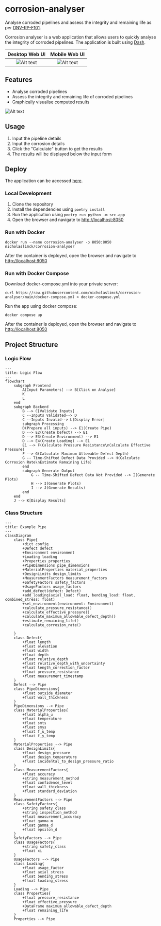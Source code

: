 # corrosion-analyser
Analyse corroded pipelines and assess the integrity and remaining life as per [DNV-RP-F101](https://www.dnv.com/oilgas/download/dnv-rp-f101-corroded-pipelines.html).

Corrosion analyser is a web application that allows users to quickly analyse the integrity of corroded pipelines. The application is built using [Dash](https://dash.plotly.com/).

|                               Desktop Web UI                               |                              Mobile Web UI                               |
|:--------------------------------------------------------------------------:|:------------------------------------------------------------------------:|
| ![Alt text](/docs/CorrosionAnalyserDesktopInputWebUI.png "Desktop Web UI") | ![Alt text](/docs/CorrosionAnalyserMobileInputWebUI.png "Mobile Web UI") |

## Features
- Analyse corroded pipelines
- Assess the integrity and remaining life of corroded pipelines
- Graphically visualise computed results

![Alt text](/docs/CorrosionAnalyserOutputWebUI.png "Desktop Output Web UI")

## Usage
1. Input the pipeline details
2. Input the corrosion details
3. Click the "Calculate" button to get the results
4. The results will be displayed below the input form

## Deploy
The application can be accessed [here](https://corrosion-analyser.onrender.com/).

### Local Development
1. Clone the repository
2. Install the dependencies using `poetry install`
3. Run the application using `poetry run python -m src.app`
4. Open the browser and navigate to [http://localhost:8050](http://localhost:8050)

### Run with Docker
```shell
docker run --name corrosion-analyser -p 8050:8050 nicholaslimck/corrosion-analyser
```

After the container is deployed, open the browser and navigate to [http://localhost:8050](http://localhost:8050)

### Run with Docker Compose
Download docker-compose.yml into your private server:
```shell
curl https://raw.githubusercontent.com/nicholaslimck/corrosion-analyser/main/docker-compose.yml > docker-compose.yml
```

Run the app using docker compose:
```shell
docker compose up
```

After the container is deployed, open the browser and navigate to [http://localhost:8050](http://localhost:8050)

## Project Structure
### Logic Flow
```mermaid
---
title: Logic Flow
---
flowchart 
    subgraph Frontend
        A[Input Parameters] --> B[Click on Analyse]
        K
        L
    end
    subgraph Backend
        B --> C[Validate Inputs]
        C --Inputs Validated--> D
        C --Inputs Invalid--> L[Display Error]
        subgraph Processing
        D(Prepare all inputs) --> E1(Create Pipe)
        D --> E2(Create Defect) --> E1
        D --> E3(Create Environment) --> E1
        D --> E4(Create Loading) --> E1
        E1 --> F(Calculate Pressure Resistance\nCalculate Effective Pressure)
        F --> G(Calculate Maximum Allowable Defect Depth)
        G -- Time-Shifted Defect Data Provided --> H(Calculate Corrosion Rate\nEstimate Remaining Life)
        end
        subgraph Generate Output
            G -- Time-Shifted Defect Data Not Provided --> I(Generate Plots)
            H --> I(Generate Plots)
            I --> J(Generate Results)
        end
    end
    J --> K[Display Results]
```
### Class Structure
```mermaid
---
title: Example Pipe
---
classDiagram
    class Pipe{
        +dict config
        +Defect defect
        +Environment environment
        +Loading loading
        +Properties properties
        +PipeDimensions pipe_dimensions
        +MaterialProperties material_properties
        +DesignLimits design_limits
        +MeasurementFactors measurement_factors
        +SafetyFactors safety_factors
        +UsageFactors usage_factors
        +add_defect(defect: Defect)
        +add_loading(axial_load: float, bending_load: float, combined_stress: float)
        +set_environment(environment: Environment)
        +calculate_pressure_resistance()
        +calculate_effective_pressure()
        +calculate_maximum_allowable_defect_depth()
        +estimate_remaining_life()
        +calculate_corrosion_rate()
        
    }
    class Defect{
        +float length
        +float elevation
        +float width
        +float depth
        +float relative_depth
        +float relative_depth_with_uncertainty
        +float length_correction_factor
        +float pressure_resistance
        +float measurement_timestamp
    }
    Defect --> Pipe
    class PipeDimensions{
        +float outside_diameter
        +float wall_thickness
    }
    PipeDimensions --> Pipe
    class MaterialProperties{
        +float alpha_u
        +float temperature
        +float smts
        +float smys
        +float f_u_temp
        +float f_y_temp
    }
    MaterialProperties --> Pipe
    class DesignLimits{
        +float design_pressure
        +float design_temperature
        +float incidental_to_design_pressure_ratio
    }
    class MeasurementFactors{
        +float accuracy
        +string measurement_method
        +float confidence_level
        +float wall_thickness
        +float standard_deviation
    }
    MeasurementFactors --> Pipe
    class SafetyFactors{
        +string safety_class
        +string inspection_method
        +float measurement_accuracy
        +float gamma_m
        +float gamma_d
        +float epsilon_d
    }
    SafetyFactors --> Pipe
    class UsageFactors{
        +string safety_class
        +float xi
    }
    UsageFactors --> Pipe
    class Loading{
        +float usage_factor
        +float axial_stress
        +float bending_stress
        +float loading_stress
    }
    Loading --> Pipe
    class Properties{
        +float pressure_resistance
        +float effective_pressure
        +DataFrame maximum_allowable_defect_depth
        +float remaining_life
    }
    Properties --> Pipe
    
```